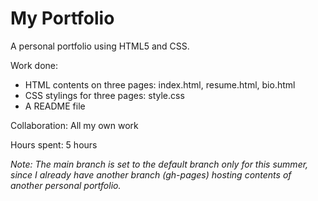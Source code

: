 # My Portfolio

A personal portfolio using HTML5 and CSS.

Work done:
- HTML contents on three pages: index.html, resume.html, bio.html
- CSS stylings for three pages: style.css
- A README file

Collaboration: All my own work

Hours spent: 5 hours

*Note: The main branch is set to the default branch only for this summer, since I already have another branch (gh-pages) hosting contents of another personal portfolio.*